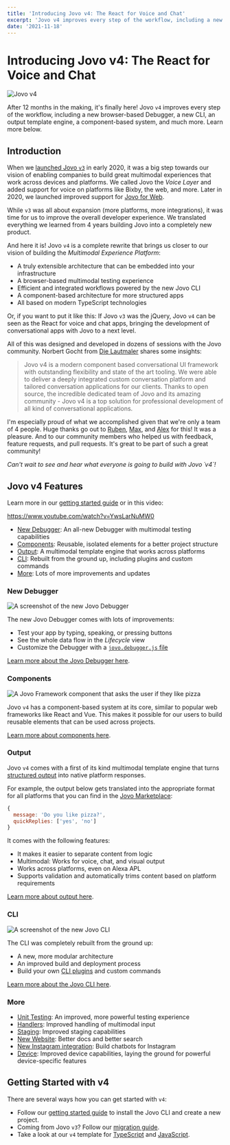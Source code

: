 ```yaml
---
title: 'Introducing Jovo v4: The React for Voice and Chat'
excerpt: 'Jovo v4 improves every step of the workflow, including a new browser-based Debugger, a new CLI, an output template engine, a component-based system, and much more. Learn more below.'
date: '2021-11-18'
---
```


# Introducing Jovo v4: The React for Voice and Chat

![Jovo v4](./img/jovo-v4.png 'Jovo launches version 4')

After 12 months in the making, it's finally here! Jovo `v4` improves every step of the workflow, including a new browser-based Debugger, a new CLI, an output template engine, a component-based system, and much more. Learn more below.

## Introduction

When we [launched Jovo `v3`](https://www.context-first.com/introducing-jovo-v3-the-voice-layer/) in early 2020, it was a big step towards our vision of enabling companies to build great multimodal experiences that work across devices and platforms. We called Jovo the _Voice Layer_ and added support for voice on platforms like Bixby, the web, and more. Later in 2020, we launched improved support for [Jovo for Web](https://v3.jovo.tech/news/2020-10-29-jovo-for-web-v3-2).

While `v3` was all about expansion (more platforms, more integrations), it was time for us to improve the overall developer experience. We translated everything we learned from 4 years building Jovo into a completely new product.

And here it is! Jovo `v4` is a complete rewrite that brings us closer to our vision of building the _Multimodal Experience Platform_:

- A truly extensible architecture that can be embedded into your infrastructure
- A browser-based multimodal testing experience
- Efficient and integrated workflows powered by the new Jovo CLI
- A component-based architecture for more structured apps
- All based on modern TypeScript technologies

Or, if you want to put it like this: If Jovo `v3` was the jQuery, Jovo `v4` can be seen as the React for voice and chat apps, bringing the development of conversational apps with Jovo to a next level.

All of this was designed and developed in dozens of sessions with the Jovo community. Norbert Gocht from [Die Lautmaler](https://www.die-lautmaler.de/) shares some insights:

> Jovo v4 is a modern component based conversational UI framework with outstanding flexibility and state of the art tooling. We were able to deliver a deeply integrated custom conversation platform and tailored conversation applications for our clients. Thanks to open source, the incredible dedicated team of Jovo and its amazing community - Jovo v4 is a top solution for professional development of all kind of conversational applications.

I'm especially proud of what we accomplished given that we're only a team of 4 people. Huge thanks go out to [Ruben](https://github.com/rubenaeg), [Max](https://github.com/m-ripper), and [Alex](https://github.com/aswetlow) for this! It was a pleasure. And to our community members who helped us with feedback, feature requests, and pull requests. It's great to be part of such a great community!

_Can't wait to see and hear what everyone is going to build with Jovo ´v4`!_

## Jovo v4 Features

Learn more in our [getting started guide](https://www.jovo.tech/docs/getting-started) or in this video:

https://www.youtube.com/watch?v=YwsLarNuMW0

- [New Debugger](#new-debugger): An all-new Debugger with multimodal testing capabilities
- [Components](#components): Reusable, isolated elements for a better project structure
- [Output](#output): A multimodal template engine that works across platforms
- [CLI](#cli): Rebuilt from the ground up, including plugins and custom commands
- [More](#more): Lots of more improvements and updates

### New Debugger

![A screenshot of the new Jovo Debugger](img/jovo-debugger-features.png)

The new Jovo Debugger comes with lots of improvements:

- Test your app by typing, speaking, or pressing buttons
- See the whole data flow in the _Lifecycle_ view
- Customize the Debugger with a [`jovo.debugger.js` file](https://www.jovo.tech/docs/debugger-config)

[Learn more about the Jovo Debugger here](https://www.jovo.tech/docs/debugger).

### Components

![A Jovo Framework component that asks the user if they like pizza](img/jovo-framework-features.png)

Jovo `v4` has a component-based system at its core, similar to popular web frameworks like React and Vue. This makes it possible for our users to build reusable elements that can be used across projects.

[Learn more about components here](https://www.jovo.tech/docs/components).

### Output

Jovo `v4` comes with a first of its kind multimodal template engine that turns [structured output](https://www.jovo.tech/docs/output-templates) into native platform responses.

For example, the output below gets translated into the appropriate format for all platforms that you can find in the [Jovo Marketplace](https://www.jovo.tech/marketplace):

```js
{
  message: 'Do you like pizza?',
  quickReplies: ['yes', 'no']
}
```

It comes with the following features:

- It makes it easier to separate content from logic
- Multimodal: Works for voice, chat, and visual output
- Works across platforms, even on Alexa APL
- Supports validation and automatically trims content based on platform requirements

[Learn more about output here](https://www.jovo.tech/docs/output).

### CLI

![A screenshot of the new Jovo CLI](img/jovo-cli-features.png)

The CLI was completely rebuilt from the ground up:

- A new, more modular architecture
- An improved build and deployment process
- Build your own [CLI plugins](https://www.jovo.tech/docs/cli-plugins) and custom commands

[Learn more about the Jovo CLI here](https://www.jovo.tech/docs/cli).

### More

- [Unit Testing](https://www.jovo.tech/docs/unit-testing): An improved, more powerful testing experience
- [Handlers](https://www.jovo.tech/docs/handlers): Improved handling of multimodal input
- [Staging](https://www.jovo.tech/docs/unit-testing): Improved staging capabilities
- [New Website](https://www.jovo.tech): Better docs and better search
- [New Instagram integration](https://www.jovo.tech/docs/unit-testing): Build chatbots for Instagram
- [Device](https://www.jovo.tech/docs/device): Improved device capabilities, laying the ground for powerful device-specific features

## Getting Started with v4

There are several ways how you can get started with `v4`:

- Follow our [getting started guide](https://www.jovo.tech/docs/getting-started) to install the Jovo CLI and create a new project.
- Coming from Jovo `v3`? Follow our [migration guide](https://www.jovo.tech/docs/migration-from-v3).
- Take a look at our `v4` template for [TypeScript](https://github.com/jovotech/jovo-v4-template) and [JavaScript](https://github.com/jovotech/jovo-v4-template-js).
